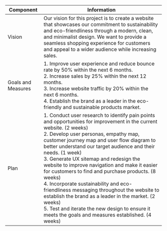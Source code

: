 | Component        | Information                                                                                                                                                                                         |
|------------------|-----------------------------------------------------------------------------------------------------------------------------------------------------------------------------------------------------|
| Vision           | Our vision for this project is to create a website that showcases our commitment to sustainability and eco-friendliness through a modern, clean, and minimalist design. We want to provide a seamless shopping experience for customers and appeal to a wider audience while increasing sales. |
| Goals and Measures | 1. Improve user experience and reduce bounce rate by 50% within the next 6 months.<br>2. Increase sales by 25% within the next 12 months.<br>3. Increase website traffic by 20% within the next 6 months.<br>4. Establish the brand as a leader in the eco-friendly and sustainable products market. |
| Plan             | 1. Conduct user research to identify pain points and opportunities for improvement in the current website. (2 weeks)<br>2. Develop user personas, empathy map, customer journey map and user flow diagram to better understand our target audience and their needs. (1 week)<br>3. Generate UX sitemap and redesign the website to improve navigation and make it easier for customers to find and purchase products. (8 weeks)<br>4. Incorporate sustainability and eco-friendliness messaging throughout the website to establish the brand as a leader in the market. (2 weeks)<br>5. Test and iterate the new design to ensure it meets the goals and measures established. (4 weeks) |
